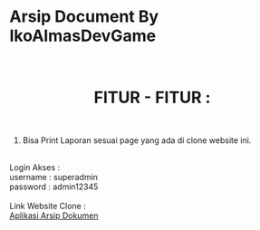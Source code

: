 # Arsip Document By IkoAlmasDevGame
<br>
<h1 style="text-align:center;">FITUR - FITUR :</h4>
<br>
<ol type=1>
  <li>Bisa Print Laporan sesuai page yang ada di clone website ini.</li>
</ol>
<br>
Login Akses :
<br>
username : superadmin
<br>
password : admin12345
<br><br>
Link Website Clone :
<br>
<a href='http://localhost/aplikasi_arsip_dokumen/index.php'>Aplikasi Arsip Dokumen</a>
<br>

